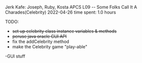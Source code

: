 Jerk Kafe: Joseph, Ruby, Kosta
APCS
L09 -- Some Folks Call It A Charades(Celebrity)
2022-04-26
time spent: 1.0 hours


TODO:
- ~~set up celebrity class instance variables & methods~~
- ~~peruse java oracle GUI API~~
- fix the addCelebrity method
- make the Celebrity game "play-able"


-GUI stuff
